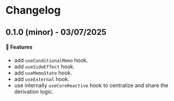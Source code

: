 # Changelog

## 0.1.0 (minor) - 03/07/2025

#### :rocket: Features

- add `useConditionalMemo` hook.
- add `useSideEffect` hook.
- add `useMemoState` hook.
- add `useExternal` hook.
- use internally `useCoreReactive` hook to centralize and share the derivation logic.
